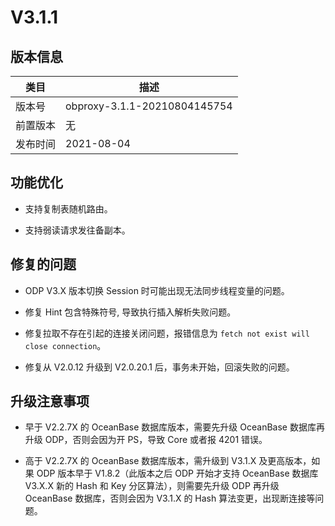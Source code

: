# V3.1.1

## 版本信息

|  类目  |              描述              |
|------|------------------------------|
| 版本号  | obproxy-3.1.1-20210804145754 |
| 前置版本 | 无                            |
| 发布时间 | 2021-08-04                   |

## 功能优化

* 支持复制表随机路由。

* 支持弱读请求发往备副本。

## 修复的问题

* ODP V3.X 版本切换 Session 时可能出现无法同步线程变量的问题。

* 修复 Hint 包含特殊符号, 导致执行插入解析失败问题。

* 修复拉取不存在引起的连接关闭问题，报错信息为 `fetch not exist will close connection`。

* 修复从 V2.0.12 升级到 V2.0.20.1 后，事务未开始，回滚失败的问题。

## 升级注意事项

* 早于 V2.2.7X 的 OceanBase 数据库版本，需要先升级 OceanBase 数据库再升级 ODP，否则会因为开 PS，导致 Core 或者报 4201 错误。

* 高于 V2.2.7X 的 OceanBase 数据库版本，需升级到 V3.1.X 及更高版本，如果 ODP 版本早于 V1.8.2（此版本之后 ODP 开始才支持 OceanBase 数据库 V3.X.X 新的 Hash 和 Key 分区算法），则需要先升级 ODP 再升级 OceanBase 数据库，否则会因为 V3.1.X 的 Hash 算法变更，出现断连接等问题。
